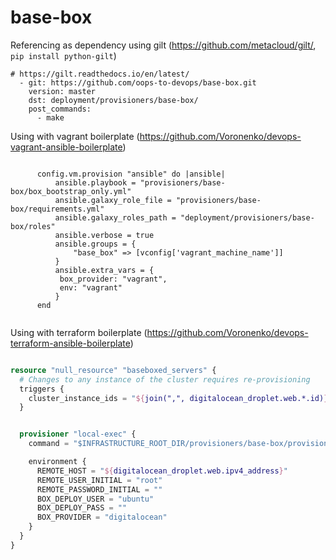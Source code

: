 base-box
========

Referencing as dependency using gilt (https://github.com/metacloud/gilt/,  `pip install python-gilt`)

```
# https://gilt.readthedocs.io/en/latest/
  - git: https://github.com/oops-to-devops/base-box.git
    version: master
    dst: deployment/provisioners/base-box/
    post_commands:
      - make
```



Using with vagrant boilerplate (https://github.com/Voronenko/devops-vagrant-ansible-boilerplate)


```

      config.vm.provision "ansible" do |ansible|
          ansible.playbook = "provisioners/base-box/box_bootstrap_only.yml"
          ansible.galaxy_role_file = "provisioners/base-box/requirements.yml"
          ansible.galaxy_roles_path = "deployment/provisioners/base-box/roles"
          ansible.verbose = true
          ansible.groups = {
              "base_box" => [vconfig['vagrant_machine_name']]
          }
          ansible.extra_vars = {
           box_provider: "vagrant",
           env: "vagrant"
          }
      end


```


Using with terraform boilerplate (https://github.com/Voronenko/devops-terraform-ansible-boilerplate)

```tf

resource "null_resource" "baseboxed_servers" {
  # Changes to any instance of the cluster requires re-provisioning
  triggers {
    cluster_instance_ids = "${join(",", digitalocean_droplet.web.*.id)}"
  }


  provisioner "local-exec" {
    command = "$INFRASTRUCTURE_ROOT_DIR/provisioners/base-box/provision_box.sh"

    environment {
      REMOTE_HOST = "${digitalocean_droplet.web.ipv4_address}"
      REMOTE_USER_INITIAL = "root"
      REMOTE_PASSWORD_INITIAL = ""
      BOX_DEPLOY_USER = "ubuntu"
      BOX_DEPLOY_PASS = ""
      BOX_PROVIDER = "digitalocean"
    }
  }
}


```
